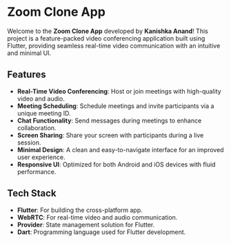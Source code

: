 <h1>Zoom Clone App</h1>

<p>Welcome to the <strong>Zoom Clone App</strong> developed by <strong>Kanishka Anand</strong>! This project is a feature-packed video conferencing application built using Flutter, providing seamless real-time video communication with an intuitive and minimal UI.</p>

<h2>Features</h2>
<ul>
  <li><strong>Real-Time Video Conferencing</strong>: Host or join meetings with high-quality video and audio.</li>
  <li><strong>Meeting Scheduling</strong>: Schedule meetings and invite participants via a unique meeting ID.</li>
  <li><strong>Chat Functionality</strong>: Send messages during meetings to enhance collaboration.</li>
  <li><strong>Screen Sharing</strong>: Share your screen with participants during a live session.</li>
  <li><strong>Minimal Design</strong>: A clean and easy-to-navigate interface for an improved user experience.</li>
  <li><strong>Responsive UI</strong>: Optimized for both Android and iOS devices with fluid performance.</li>
</ul>

<h2>Tech Stack</h2>
<ul>
  <li><strong>Flutter</strong>: For building the cross-platform app.</li>
  <li><strong>WebRTC</strong>: For real-time video and audio communication.</li>
  <li><strong>Provider</strong>: State management solution for Flutter.</li>
  <li><strong>Dart</strong>: Programming language used for Flutter development.</li>
</ul>
